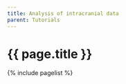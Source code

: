 ```yaml
---
title: Analysis of intracranial data
parent: Tutorials
---
```


# {{ page.title }}

{% include pagelist %}
